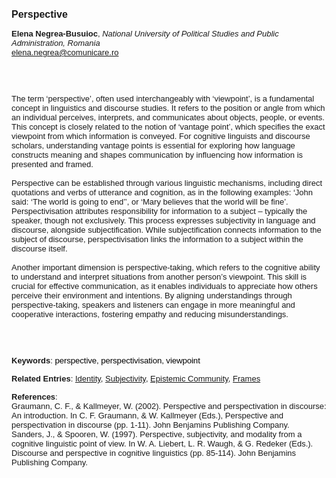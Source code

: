 <!DOCTYPE html><html lang="en"><head><title="Perspective"></head>
<body><p><font face="Poppins, Calibri, sans-serif" size="3"><b>Perspective</b></font></p>
<p><font face="Poppins, Calibri, sans-serif" size="2"><b>Elena Negrea-Busuioc</b>, <i>National University of Political Studies and Public Administration, Romania</i><br><a href="mailto:elena.negrea@comunicare.ro" target="blank">elena.negrea@comunicare.ro</a></font></p>
<p><font face="Poppins, Calibri, sans-serif" size="2"><br><br><br>The term ‘perspective’, often used interchangeably with ‘viewpoint’, is a fundamental concept in linguistics and discourse studies. It refers to the position or angle from which an individual perceives, interprets, and communicates about objects, people, or events. This concept is closely related to the notion of ‘vantage point’, which specifies the exact viewpoint from which information is conveyed. For cognitive linguists and discourse scholars, understanding vantage points is essential for exploring how language constructs meaning and shapes communication by influencing how information is presented and framed.<br><br>Perspective can be established through various linguistic mechanisms, including direct quotations and verbs of utterance and cognition, as in the following examples: ‘John said: ‘The world is going to end’’, or ‘Mary believes that the world will be fine’. Perspectivisation attributes responsibility for information to a subject – typically the speaker, though not exclusively. This process expresses subjectivity in language and discourse, alongside subjectification. While subjectification connects information to the subject of discourse, perspectivisation links the information to a subject within the discourse itself.<br><br>Another important dimension is perspective-taking, which refers to the cognitive ability to understand and interpret situations from another person’s viewpoint. This skill is crucial for effective communication, as it enables individuals to appreciate how others perceive their environment and intentions. By aligning understandings through perspective-taking, speakers and listeners can engage in more meaningful and cooperative interactions, fostering empathy and reducing misunderstandings.<br><br><br><br></font></p>
<p><font face="Poppins, Calibri, sans-serif" size="2"><b>Keywords</b>: </span></span></font></font></span></font><font color="#000000"><span style="text-decoration: none"><font face="calibri, sans-serif"><font size="2" style="font-size: 10pt"><span style="letter-spacing: -0.1pt"><span lang="en-gb">p</span></span></font></font></span></font><font color="#000000"><span style="text-decoration: none"><font face="calibri, sans-serif"><font size="2" style="font-size: 10pt"><span style="letter-spacing: -0.1pt"><span lang="en-gb">erspective, perspectivisation, viewpoint</span></span></font></font></span></font></font></p>
<p><font face="Poppins, Calibri, sans-serif" size="2"><b>Related Entries</b>: <a href="./identity.html">Identity</a>, <a href="./subjectivity.html">Subjectivity</a>, <a href="./epistemic-community.html">Epistemic Community</a>, <a href="./frames.html">Frames</a></font></p>
<p><font face="Poppins, Calibri, sans-serif" size="2"><b>References</b>:<br>Graumann, C. F., &amp; Kallmeyer, W. (2002). Perspective and perspectivation in discourse: An introduction. In C. F. Graumann, &amp; W. Kallmeyer (Eds.), Perspective and perspectivation in discourse (pp. 1-11). John Benjamins Publishing Company.<br>Sanders, J., &amp; Spooren, W. (1997). Perspective, subjectivity, and modality from a cognitive linguistic point of view. In W. A. Liebert, L. R. Waugh, &amp; G. Redeker (Eds.). Discourse and perspective in cognitive linguistics (pp. 85-114). John Benjamins Publishing Company.</font></p>
</body>
